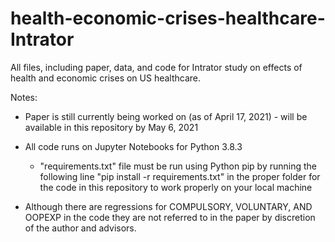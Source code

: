 # health-economic-crises-healthcare-Intrator
All files, including paper, data, and code for Intrator study on effects of health and economic crises on US healthcare.

Notes:
* Paper is still currently being worked on (as of April 17, 2021) - will be available in this repository by May 6, 2021

* All code runs on Jupyter Notebooks for Python 3.8.3
  * "requirements.txt" file must be run using Python pip by running the following line "pip install -r requirements.txt" in the proper folder for the code in this repository to work properly on your local machine

* Although there are regressions for COMPULSORY, VOLUNTARY, AND OOPEXP in the code they are not referred to in the paper by discretion of the author and advisors.
